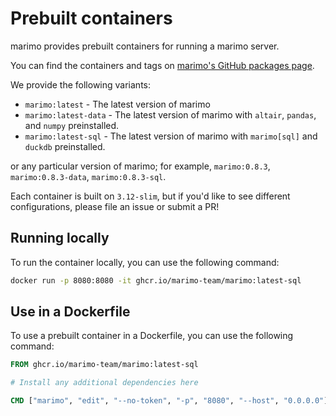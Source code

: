 # Prebuilt containers

marimo provides prebuilt containers for running a marimo server.

You can find the containers and tags on [marimo's GitHub packages page](https://github.com/marimo-team/marimo/pkgs/container/marimo).

We provide the following variants:

- `marimo:latest` - The latest version of marimo
- `marimo:latest-data` - The latest version of marimo with `altair`, `pandas`, and `numpy` preinstalled.
- `marimo:latest-sql` - The latest version of marimo with `marimo[sql]` and `duckdb` preinstalled.

or any particular version of marimo; for example, `marimo:0.8.3`, `marimo:0.8.3-data`, `marimo:0.8.3-sql`.

Each container is built on `3.12-slim`, but if you'd like to see different configurations, please file an issue or submit a PR!

## Running locally

To run the container locally, you can use the following command:

```bash
docker run -p 8080:8080 -it ghcr.io/marimo-team/marimo:latest-sql
```

## Use in a Dockerfile

To use a prebuilt container in a Dockerfile, you can use the following command:

```dockerfile
FROM ghcr.io/marimo-team/marimo:latest-sql

# Install any additional dependencies here

CMD ["marimo", "edit", "--no-token", "-p", "8080", "--host", "0.0.0.0"]
```
